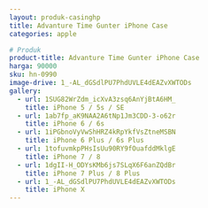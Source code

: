```yaml
---
layout: produk-casinghp
title: Advanture Time Gunter iPhone Case
categories: apple

# Produk
product-title: Advanture Time Gunter iPhone Case
harga: 90000
sku: hn-0990
image-drive: 1_-AL_dGSdlPU7PhdUVLE4dEAZvXWTODs
gallery:
  - url: 1SUG82WrZdm_icXvA3zsq6AnYjBtA6HM_
    title: iPhone 5 / 5s / SE
  - url: 1ab7fp_aK9NAA2A6tNp1Jm3CDD-3-o62r
    title: iPhone 6 / 6s
  - url: 1iPGbnoVyVwShHRZ4kRpYkfVsZtneMSBN
    title: iPhone 6 Plus / 6s Plus
  - url: 1tofuvmkpPHsIsUu90RY9fOuafddMklgE
    title: iPhone 7 / 8
  - url: 1dgII-H_ODYsKMb6js7SLqX6F6anZQdBr
    title: iPhone 7 Plus / 8 Plus
  - url: 1_-AL_dGSdlPU7PhdUVLE4dEAZvXWTODs
    title: iPhone X
---
```

